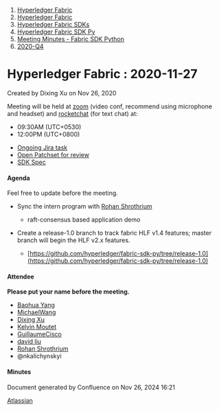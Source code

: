 1. [Hyperledger Fabric](index.html)
2. [Hyperledger Fabric](Hyperledger-Fabric_22839309.html)
3. [Hyperledger Fabric SDKs](Hyperledger-Fabric-SDKs_22839771.html)
4. [Hyperledger Fabric SDK Py](Hyperledger-Fabric-SDK-Py_22840458.html)
5. [Meeting Minutes - Fabric SDK Python](Meeting-Minutes---Fabric-SDK-Python_22839664.html)
6. [2020-Q4](2020-Q4_22842316.html)

# Hyperledger Fabric : 2020-11-27

Created by Dixing Xu on Nov 26, 2020

Meeting will be held at [zoom](https://zoom.us/j/92609268189?pwd=UWhpdFZnMG9zdE9DcWpzQWtxNGFwUT09) (video conf, recommend using microphone and headset) and [rocketchat](https://chat.hyperledger.org/channel/fabric-sdk-py "https://chat.hyperledger.org/channel/fabric-sdk-py") (for text chat) at:

- 09:30AM (UTC+0530)
- 12:00PM (UTC+0800)

<!--THE END-->

- [Ongoing Jira task](https://jira.hyperledger.org/browse/FAB-4623?jql=project%20%3D%20FAB%20AND%20status%20in%20%28%22In%20Progress%22%2C%20%22To%20Do%22%29%20AND%20component%20%3D%20fabric-sdk-py)
- [Open Patchset for review](https://gerrit.hyperledger.org/r/#/q/project:fabric-sdk-py+status:open)
- [SDK Spec](https://docs.google.com/document/d/1R5RtIBMW9fZpli37E5Li5_Q9ve3BnQ4q3gWmGZj6Sv4 "https://docs.google.com/document/d/1R5RtIBMW9fZpli37E5Li5_Q9ve3BnQ4q3gWmGZj6Sv4")

#### Agenda

Feel free to update before the meeting.

- Sync the intern program with [Rohan Shrothrium](https://lf-hyperledger.atlassian.net/wiki/people/6038929a1853760070390ef7?ref=confluence)
  
  - raft-consensus based application demo
- Create a release-1.0 branch to track fabric HLF v1.4 features; master branch will begin the HLF v2.x features.
  
  - [https://github.com/hyperledger/fabric-sdk-py/tree/release-1.0](https://github.com/hyperledger/fabric-sdk-py/tree/release-1.0)

#### Attendee

**Please put your name before the meeting.**

- [Baohua Yang](https://lf-hyperledger.atlassian.net/wiki/people/557058:17d87dbf-05fe-4c1b-84cf-fd69f7fcbb20?ref=confluence)
- [MichaelWang](https://lf-hyperledger.atlassian.net/wiki/people/70121:35ce5cac-0116-4c3e-b534-b8a70e9bdfe3?ref=confluence)
- [Dixing Xu](https://lf-hyperledger.atlassian.net/wiki/people/557058:cd50c900-e1ff-4489-b6ea-bbeeced4eb6d?ref=confluence)
- [Kelvin Moutet](https://lf-hyperledger.atlassian.net/wiki/people/70121:f79cbe53-e459-4430-97c0-2bdb72f308bd?ref=confluence)
- [GuillaumeCisco](https://lf-hyperledger.atlassian.net/wiki/people/70121:973e7ce0-1be1-4ab5-8395-b1416a2d4033?ref=confluence)
- [david liu](https://lf-hyperledger.atlassian.net/wiki/people/557058:ccdd3d2a-7f2a-4159-a2f2-de5fc7776831?ref=confluence)
- [Rohan Shrothrium](https://lf-hyperledger.atlassian.net/wiki/people/6038929a1853760070390ef7?ref=confluence)
- @nkalichynskyi

#### Minutes

Document generated by Confluence on Nov 26, 2024 16:21

[Atlassian](http://www.atlassian.com/)
